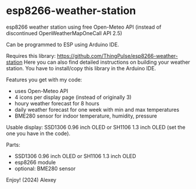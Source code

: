 # esp8266-weather-station
 esp8266 weather station using free Open-Meteo API (instead of discontinued OpenWeatherMapOneCall API 2.5)

 Can be programmed to ESP using Arduino IDE.
 
 Requires this library:
 https://github.com/ThingPulse/esp8266-weather-station
 Here you can also find detailed instructions on building your weather station.
 You have to install/copy this library in the Arduino IDE.
 
 Features you get with my code: 
 - uses Open-Meteo API
 - 4 icons per display page (instead of originally 3)
 - houry weather forecast for 8 hours
 - daily weather forecast for one week with min and max temperatures
 - BME280 sensor for indoor temperature, humidity, pressure
 
 Usable display: SSD1306 0.96 inch OLED or SH1106 1.3 inch OLED (set the one you have in the code).
 
 Parts: 
  - SSD1306 0.96 inch OLED or SH1106 1.3 inch OLED
  - esp8266 module
  - optional: BME280 sensor
 
 Enjoy!
 (2024) Alexey